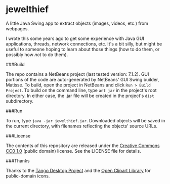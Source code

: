 jewelthief
==========

A little Java Swing app to extract objects (images, videos, etc.) from webpages.

I wrote this some years ago to get some experience with Java GUI applications, threads, network connections, etc. It's a bit silly, but might be useful to someone hoping to learn about those things (how to do them, or possibly how _not_ to do them).

###Build

The repo contains a NetBeans project (last tested version: 7.1.2). GUI portions of the code are auto-generated by NetBeans' GUI Swing builder, Matisse. To build, open the project in NetBeans and click `Run > Build Project`. To build on the command line, type `ant jar` in the project's root directory. In either case, the .jar file will be created in the project's `dist` subdirectory.

###Run

To run, type `java -jar jewelthief.jar`. Downloaded objects will be saved in the current directory, with filenames reflecting the objects' source URLs.

###License

The contents of this repository are released under the [Creative Commons CC0 1.0](http://creativecommons.org/publicdomain/zero/1.0) (public domain) license. See the LICENSE file for details.

###Thanks

Thanks to the [Tango Desktop Project](http://tango.freedesktop.org/Tango_Desktop_Project) and the [Open Clipart Library](http://openclipart.org/about) for public-domain icons.